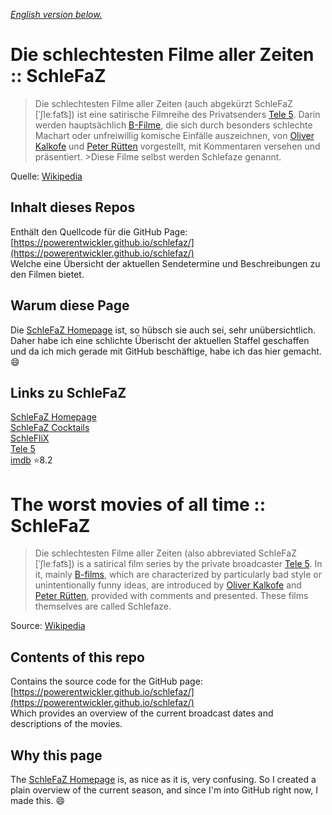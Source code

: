 _[English version below.](#the-worst-movies-of-all-time--schlefaz)_
# Die schlechtesten Filme aller Zeiten :: SchleFaZ

> Die schlechtesten Filme aller Zeiten (auch abgekürzt SchleFaZ [ˈʃleːfat͡s]) ist eine satirische Filmreihe des Privatsenders [Tele 5](https://de.wikipedia.org/wiki/Tele_5). Darin werden hauptsächlich [B-Filme](https://de.wikipedia.org/wiki/B-Movie), die sich durch besonders schlechte Machart oder unfreiwillig komische Einfälle auszeichnen, von [Oliver Kalkofe](https://de.wikipedia.org/wiki/Oliver_Kalkofe) und [Peter Rütten](https://de.wikipedia.org/wiki/Peter_R%C3%BCtten) vorgestellt, mit Kommentaren versehen und präsentiert. >Diese Filme selbst werden Schlefaze genannt.

Quelle: [Wikipedia](https://de.wikipedia.org/wiki/Die_schlechtesten_Filme_aller_Zeiten)

## Inhalt dieses Repos
Enthält den Quellcode für die GitHub Page:  
[https://powerentwickler.github.io/schlefaz/](https://powerentwickler.github.io/schlefaz/)  
Welche eine Übersicht der aktuellen Sendetermine und Beschreibungen zu den Filmen bietet.

## Warum diese Page
Die [SchleFaZ Homepage](https://www.schlefaz.de) ist, so hübsch sie auch sei, sehr unübersichtlich. Daher habe ich eine schlichte Überischt der aktuellen Staffel geschaffen und da ich mich gerade mit GitHub beschäftige, habe ich das hier gemacht. 😄

## Links zu SchleFaZ
[SchleFaZ Homepage](https://www.schlefaz.de/)  
[SchleFaZ Cocktails](https://www.schlefaz.de/cocktails/)  
[SchleFliX](https://www.tele5.de/schlefaz/mediathek/)  
[Tele 5](https://www.tele5.de/)  
[imdb](https://www.imdb.com/title/tt3062428/) ⭐8.2

# The worst movies of all time :: SchleFaZ
>Die schlechtesten Filme aller Zeiten (also abbreviated SchleFaZ [ˈʃleːfat͡s]) is a satirical film series by the private broadcaster [Tele 5](https://de.wikipedia.org/wiki/Tele_5). In it, mainly [B-films](https://de.wikipedia.org/wiki/B-Movie), which are characterized by particularly bad style or unintentionally funny ideas, are introduced by [Oliver Kalkofe](https://de.wikipedia.org/wiki/Oliver_Kalkofe) and [Peter Rütten](https://de.wikipedia.org/wiki/Peter_R%C3%BCtten), provided with comments and presented. 
>These films themselves are called Schlefaze.

Source: [Wikipedia](https://de.wikipedia.org/wiki/Die_schlechtesten_Filme_aller_Zeiten)

## Contents of this repo
Contains the source code for the GitHub page:  
[https://powerentwickler.github.io/schlefaz/](https://powerentwickler.github.io/schlefaz/)  
Which provides an overview of the current broadcast dates and descriptions of the movies.

## Why this page
The [SchleFaZ Homepage](https://www.schlefaz.de) is, as nice as it is, very confusing. So I created a plain overview of the current season, and since I'm into GitHub right now, I made this. 😄

